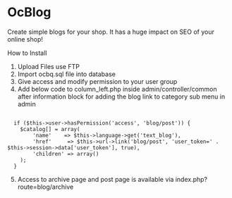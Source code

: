 # OcBlog
Create simple blogs for your shop. It has a huge impact on SEO of your online shop!

How to Install
1.	Upload Files use FTP
2.	Import ocbq.sql file into database
3.	Give access and modify permission to your user group
4.	Add below code to column_left.php inside admin/controller/common after information block for adding the blog link to category sub menu in admin


<code>
  if ($this->user->hasPermission('access', 'blog/post')) {
    $catalog[] = array(
        'name'    => $this->language->get('text_blog'),
        'href'     => $this->url->link('blog/post', 'user_token=' . $this->session->data['user_token'], true),
        'children' => array()
    );
  }
</code>


5.	Access to archive page and post page is available via index.php?route=blog/archive

